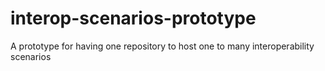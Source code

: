 # interop-scenarios-prototype

A prototype for having one repository to host one to many interoperability scenarios
